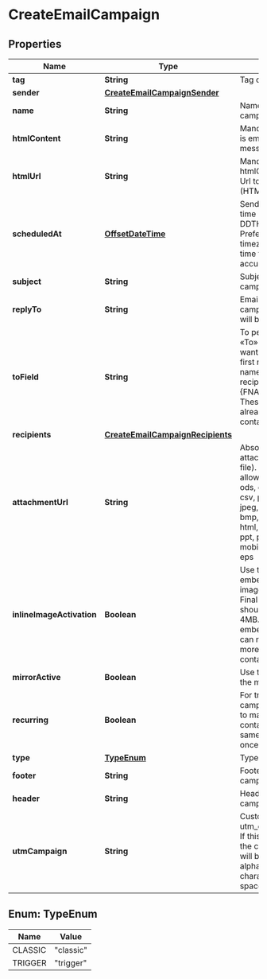 
# CreateEmailCampaign

## Properties
Name | Type | Description | Notes
------------ | ------------- | ------------- | -------------
**tag** | **String** | Tag of the campaign |  [optional]
**sender** | [**CreateEmailCampaignSender**](CreateEmailCampaignSender.md) |  | 
**name** | **String** | Name of the campaign | 
**htmlContent** | **String** | Mandatory if htmlUrl is empty. Body of the message (HTML) |  [optional]
**htmlUrl** | **String** | Mandatory if htmlContent is empty. Url to the message (HTML) |  [optional]
**scheduledAt** | [**OffsetDateTime**](OffsetDateTime.md) | Sending UTC date-time (YYYY-MM-DDTHH:mm:ss.SSSZ). Prefer to pass your timezone in date-time format for accurate result. |  [optional]
**subject** | **String** | Subject of the campaign | 
**replyTo** | **String** | Email on which the campaign recipients will be able to reply to |  [optional]
**toField** | **String** | To personalize the «To» Field, e.g. if you want to include the first name and last name of your recipient, use {FNAME} {LNAME}. These attributes must already exist in your contact database |  [optional]
**recipients** | [**CreateEmailCampaignRecipients**](CreateEmailCampaignRecipients.md) |  |  [optional]
**attachmentUrl** | **String** | Absolute url of the attachment (no local file). Extension allowed: xlsx, xls, ods, docx, docm, doc, csv, pdf, txt, gif, jpg, jpeg, png, tif, tiff, rtf, bmp, cgm, css, shtml, html, htm, zip, xml, ppt, pptx, tar, ez, ics, mobi, msg, pub and eps |  [optional]
**inlineImageActivation** | **Boolean** | Use true to embedded the images in your email. Final size of the email should be less than 4MB. Campaigns with embedded images can not be sent to more than 5000 contacts |  [optional]
**mirrorActive** | **Boolean** | Use true to enable the mirror link |  [optional]
**recurring** | **Boolean** | For trigger campagins use false to make sure a contact receives the same campaign only once |  [optional]
**type** | [**TypeEnum**](#TypeEnum) | Type of the campaign | 
**footer** | **String** | Footer of the email campaign |  [optional]
**header** | **String** | Header of the email campaign |  [optional]
**utmCampaign** | **String** | Customize the utm_campaign value. If this field is empty, the campaign name will be used. Only alphanumeric characters and spaces are allowed |  [optional]


<a name="TypeEnum"></a>
## Enum: TypeEnum
Name | Value
---- | -----
CLASSIC | &quot;classic&quot;
TRIGGER | &quot;trigger&quot;



